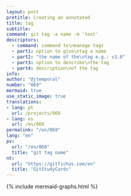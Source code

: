 ```yaml
---
layout: post
pretitle: Creating an annotated
title: tag
subtitle:
command: git tag -a name -m 'text'
descriptors:
  - command: command to\nmanage tags
  - part1: option to give\ntag a name
  - part2: "the name of the\ntag e.g.: v1.0"
  - part3: option to describe\nthe tag
  - part4: description\nof the tag
info: 
author: "@jtemporal"
number: "069"
mermaid: true
use_static_image: true
translations:
- lang: pt
  url: /projects/069
- lang: es
  url: /es/069   
permalink: "/en/069"
lang: "en"
pv:
  url: "/en/068"
  title: "git tag name"
nt:
  url: "https://gitfichas.com/en"
  title: "GitStudyCards"
---
```


{% include mermaid-graphs.html %}